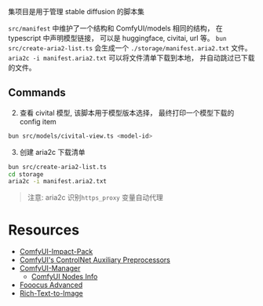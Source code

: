 集项目是用于管理 stable diffusion 的脚本集

`src/manifest` 中维护了一个结构和 ComfyUI/models 相同的结构， 在 typescript 中声明模型链接， 可以是 huggingface, civitai, url 等。 `bun src/create-aria2-list.ts` 会生成一个 `./storage/manifest.aria2.txt` 文件。`aria2c -i manifest.aria2.txt` 可以将文件清单下载到本地， 并自动跳过已下载的文件。

## Commands

2. 查看 civital 模型, 该脚本用于模型版本选择， 最终打印一个模型下载的 config item

```bash
bun src/models/civital-view.ts <model-id>
```

3. 创建 aria2c 下载清单

```bash
bun src/create-aria2-list.ts
cd storage
aria2c -i manifest.aria2.txt
```

> 注意: aria2c 识别`https_proxy` 变量自动代理

# Resources

- [ComfyUI-Impact-Pack](https://github.com/ltdrdata/ComfyUI-Impact-Pack)
- [ComfyUI's ControlNet Auxiliary Preprocessors](https://github.com/Fannovel16/comfyui_controlnet_aux)
- [ComfyUI-Manager](https://github.com/ltdrdata/ComfyUI-Manager)
  - [ComfyUI Nodes Info](https://ltdrdata.github.io/)
- [Fooocus Advanced](https://github.com/lllyasviel/Fooocus/discussions/117)
- [Rich-Text-to-Image](https://github.com/songweige/rich-text-to-image)
